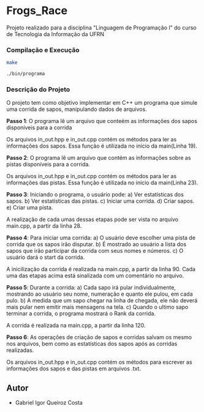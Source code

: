 # Frogs_Race

Projeto realizado para a disciplina "Linguagem de Programação I" do curso de Tecnologia da Informação da UFRN

### Compilação e Execução

```bash
make
```

```bash
./bin/programa
```

### Descrição do Projeto

O projeto tem como objetivo implementar em C++ um programa que simule uma corrida de sapos, manipulando dados de arquivos.

**Passo 1**: O programa lê um arquivo que conteém as informações dos sapos disponíveis para a corrida

Os arquivos in_out.hpp e in_out.cpp contém os métodos para ler as informações dos sapos. Essa função é utilizada no início da main(Linha 19).

**Passo 2**: O programa lê um arquivo que contém as informações sobre as pistas disponíveis para a corrida.

Os arquivos in_out.hpp e in_out.cpp contém os métodos para ler as informações das pistas. Essa função é utilizada no início da main(Linha 23).

**Passo 3**: Iniciando o programa, o usuário pode:
a) Ver estatísticas dos sapos.
b) Ver estatísticas das pistas.
c) Iniciar uma corrida.
d) Criar sapos.
e) Criar uma pista.

A realização de cada umas dessas etapas pode ser vista no arquivo main.cpp, a partir da linha 28.

**Passo 4**: Para iniciar uma corrida:
a) O usuário deve escolher uma pista de corrida que os sapos irão disputar.
b) É mostrado ao usuário a lista dos sapos que irão participar da corrida com seus nomes e números.
c) O usuário dará o start da corrida.

A inicilização da corrida é realizada na main.cpp, a partir da linha 90. Cada uma das etapas acima está sinalizada com um comentário no arquivo.

**Passo 5**: Durante a corrida:
a) Cada sapo irá pular individualmente, mostrando ao usuário seu nome, numeração e quanto ele pulou, em cada pulo.
b) A medida que um sapo chegar na linha de chegada, ele não deverá mais pular nem emitir mais mensagens na tela.
c) Quando o ultimo sapo terminar a corrida, o programa mostrará o Rank da corrida.

A corrida é realizada na main.cpp, a partir da linha 120.

**Passo 6**: As operações de criação de sapos e corridas salvam os mesmo nos arquivos, bem como as estatísticas dos sapos após as corridas realizadas.

Os arquivos in_out.hpp e in_out.cpp contém os métodos para escrever as informações dos sapos e das pistas em arquivos .txt.

## Autor

- Gabriel Igor Queiroz Costa
